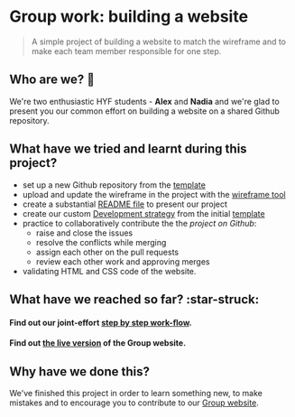 # Group work: building a website
> A simple project of building a website to match the wireframe and to make each team member responsible for one step.

## Who are we? :hatching_chick:
We're two enthusiastic HYF students - **Alex** and **Nadia** and we're glad to present you our common effort on building a website on a shared Github repository.

## What have we tried and learnt during this project?
* set up a new Github repository from the [template](https://github.com/hackyourfuturebelgium/w3-validation-template)
* upload and update the wireframe in the project with the [wireframe tool](https://wireframe.cc/)
* create a substantial [README file](README.md) to present our project
* create our custom [Development strategy](development-strategy.md) from the initial [template](https://github.com/HackYourFutureBelgium/incremental-development/blob/master/integrate/development-strategy-semantic-layout.md)
* practice to collaboratively contribute the the _project on Github_:
   * raise and close the issues
   * resolve the conflicts while merging
   * assign each other on the pull requests
   * review each other work and approving merges
* validating HTML and CSS code of the website. 

## What have we reached so far? :star-struck:

#### Find out our joint-effort [step by step work-flow](https://github.com/ms-np/wireframe_group-work).
#### Find out [the live version](https://ms-np.github.io/wireframe_group-work/) of the Group website.

## Why have we done this?
We've finished this project in order to learn something new, to make mistakes and to encourage you to contribute to our [Group website](https://ms-np.github.io/wireframe_group-work/).
